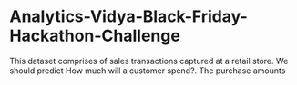 # Analytics-Vidya-Black-Friday-Hackathon-Challenge
This dataset comprises of sales transactions captured at a retail store. We should predict How much will a customer spend?. The purchase amounts
